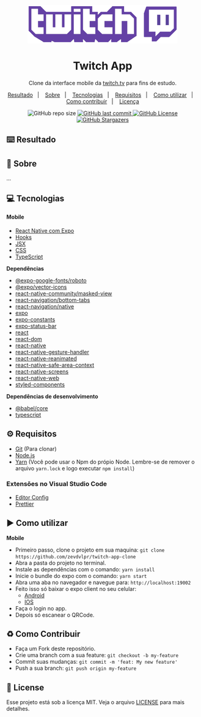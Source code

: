 <div align="center">
  <img src="./.github/logo.png" alt="logo" height="100"/>
  <h1>Twitch App</h1>
  <p>Clone da interface mobile da <a href="https://twitch.tv">twitch.tv</a> para fins de estudo.</p>
  <p>
    <a href="#keyboard-resultado">Resultado</a>&nbsp;&nbsp;&nbsp;|&nbsp;&nbsp;&nbsp;</a>
    <a href="#page_with_curl-sobre">Sobre</a>&nbsp;&nbsp;&nbsp;|&nbsp;&nbsp;&nbsp;
    <a href="#computer-tecnologias">Tecnologias</a>&nbsp;&nbsp;&nbsp;|&nbsp;&nbsp;&nbsp;
    <a href="#gear-requisitos">Requisitos</a>&nbsp;&nbsp;&nbsp;|&nbsp;&nbsp;&nbsp;
    <a href="#arrow_forward-como-utilizar">Como utilizar</a>&nbsp;&nbsp;&nbsp;|&nbsp;&nbsp;&nbsp;
    <a href="#recycle-como-contribuir">Como contribuir</a>&nbsp;&nbsp;&nbsp;|&nbsp;&nbsp;&nbsp;
    <a href="#customs-license">Licença</a>
  </p>  
  <img src="https://img.shields.io/github/repo-size/zevdvlpr/twitch-app-clone?color=9147ff&style=flat-square" alt="GitHub repo size">
  <a href="https://github.com/zevdvlpr/twitch-app-clone/commits/master">
    <img src="https://img.shields.io/github/last-commit/zevdvlpr/twitch-app-clone?color=9147ff&style=flat-square" alt="GitHub last commit">
  </a>
  <a href="https://github.com/zevdvlpr/twitch-app-clone/tree/master/LICENSE">
    <img src="https://img.shields.io/github/license/zevdvlpr/twitch-app-clone?color=9147ff&label=license&style=flat-square" alt="GitHub License">
  </a>  
  <a href="https://github.com/zevdvlpr/twitch-app-clone/stargazers">
    <img src="https://img.shields.io/github/stars/zevdvlpr/twitch-app-clone?color=9147ff&logo=github&style=flat-square" alt="GitHub Stargazers">
  </a>  
</div>

## :keyboard: Resultado

<!-- **Captura de tela da interface mobile**

Faça o download do **app para android** [clicando aqui]().

<div>
  <img src="./.github/mobile-splash.jpeg" width="180px">
  <img src="./.github/mobile-landing.jpeg" width="180px">
  <img src="./.github/mobile-give-classes.jpeg" width="180px">
  <img src="./.github/mobile-favorites.jpeg" width="180px">
</div> -->

## :page_with_curl: Sobre

...

## :computer: Tecnologias

#### Mobile

- [React Native com Expo](https://expo.io)
- [Hooks](https://pt-br.reactjs.org/docs/hooks-intro.html)
- [JSX](https://pt-br.reactjs.org/docs/introducing-jsx.html)
- [CSS](https://developer.mozilla.org/pt-BR/docs/Web/CSS)
- [TypeScript](https://www.typescriptlang.org/)

**Dependências**

- [@expo-google-fonts/roboto]()
- [@expo/vector-icons]()
- [react-native-community/masked-view]()
- [react-navigation/bottom-tabs]()
- [react-navigation/native]()
- [expo](https://github.com/expo/expo)
- [expo-constants]()
- [expo-status-bar]()
- [react]()
- [react-dom]()
- [react-native]()
- [react-native-gesture-handler]()
- [react-native-reanimated]()
- [react-native-safe-area-context]()
- [react-native-screens]()
- [react-native-web]()
- [styled-components]()

**Dependências de desenvolvimento**

- [@babel/core]()
- [typescript](https://github.com/microsoft/typescript)

## :gear: Requisitos

- [Git](https://git-scm.com/) (Para clonar)
- [Node.js](https://node.js.org/)
- [Yarn](https://yarnpkg.com/) (Você pode usar o Npm do própio Node. Lembre-se de remover o arquivo `yarn.lock` e logo executar `npm install`)

### Extensões no Visual Studio Code

- [Editor Config](https://github.com/editorconfig/editorconfig-vscode)
- [Prettier](https://github.com/prettier/prettier-vscode)

## :arrow_forward: Como utilizar

**Mobile**

- Primeiro passo, clone o projeto em sua maquina: `git clone https://github.com/zevdvlpr/twitch-app-clone`
- Abra a pasta do projeto no terminal.
- Instale as dependências com o comando: `yarn install`
- Inicie o bundle do expo com o comando: `yarn start`
- Abra uma aba no navegador e navegue para: `http://localhost:19002`
- Feito isso só baixar o expo client no seu celular:
  - [Android](https://play.google.com/store/apps/details?id=host.exp.exponent&hl=pt_BR)
  - [IOS](https://apps.apple.com/br/app/expo-client/id982107779)
- Faça o login no app.
- Depois só escanear o QRCode.

## :recycle: Como Contribuir

- Faça um Fork deste repositório.
- Crie uma branch com a sua feature: `git checkout -b my-feature`
- Commit suas mudanças: `git commit -m 'feat: My new feature'`
- Push a sua branch: `git push origin my-feature`

## :customs: License

Esse projeto está sob a licença MIT. Veja o arquivo [LICENSE](https://github.com/zevdvlpr/twitch-app-clone/tree/master/LICENSE) para mais detalhes.

